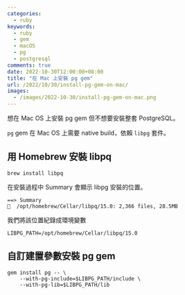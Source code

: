 ```yaml
---
categories:
  - ruby
keywords:
  - ruby
  - gem
  - macOS
  - pg
  - postgresql
comments: true
date: 2022-10-30T12:00:00+08:00
title: "在 Mac 上安裝 pg gem"
url: /2022/10/30/install-pg-gem-on-mac/
images:
  - /images/2022-10-30/install-pg-gem-on-mac.png
---
```


想在 Mac OS 上安裝 pg gem 但不想要安裝整套 PostgreSQL。

`pg` gem 在 Mac OS 上需要 native build，依賴 `libpg` 套件。

## 用 Homebrew 安裝 libpq

```shell
brew install libpq
```

在安裝過程中 Summary 會顯示 libpg 安裝的位置。

```shell
==> Summary
🍺  /opt/homebrew/Cellar/libpq/15.0: 2,366 files, 28.5MB
```

我們將該位置紀錄成環境變數

```shell
LIBPG_PATH=/opt/homebrew/Cellar/libpq/15.0
```

## 自訂建置參數安裝 pg gem

```shell
gem install pg -- \
	--with-pg-include=$LIBPG_PATH/include \
	--with-pg-lib=$LIBPG_PATH/lib
```
